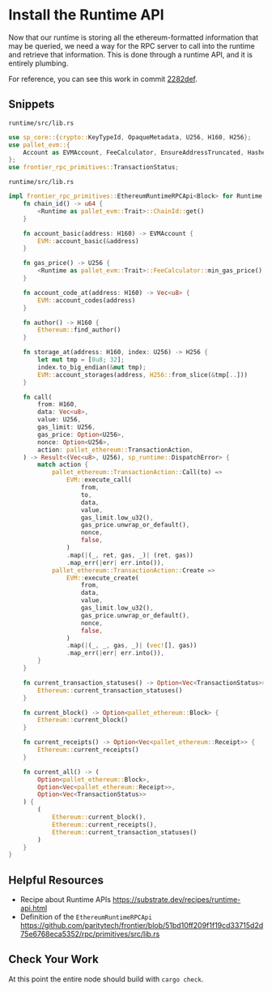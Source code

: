 # Install the Runtime API

Now that our runtime is storing all the ethereum-formatted information that may be queried, we need a way for the RPC server to call into the runtime and retrieve that information. This is done through a runtime API, and it is entirely plumbing.

For reference, you can see this work in commit [2282def](https://github.com/JoshOrndorff/substrate-node-template/commit/2282defa06d4104d8f68643d42ae8e0f0d4d6b38).

## Snippets

`runtime/src/lib.rs`

```rust
use sp_core::{crypto::KeyTypeId, OpaqueMetadata, U256, H160, H256};
use pallet_evm::{
	Account as EVMAccount, FeeCalculator, EnsureAddressTruncated, HashedAddressMapping,
};
use frontier_rpc_primitives::TransactionStatus;
```

`runtime/src/lib.rs`

```rust
impl frontier_rpc_primitives::EthereumRuntimeRPCApi<Block> for Runtime {
	fn chain_id() -> u64 {
		<Runtime as pallet_evm::Trait>::ChainId::get()
	}

	fn account_basic(address: H160) -> EVMAccount {
		EVM::account_basic(&address)
	}

	fn gas_price() -> U256 {
		<Runtime as pallet_evm::Trait>::FeeCalculator::min_gas_price()
	}

	fn account_code_at(address: H160) -> Vec<u8> {
		EVM::account_codes(address)
	}

	fn author() -> H160 {
		Ethereum::find_author()
	}

	fn storage_at(address: H160, index: U256) -> H256 {
		let mut tmp = [0u8; 32];
		index.to_big_endian(&mut tmp);
		EVM::account_storages(address, H256::from_slice(&tmp[..]))
	}

	fn call(
		from: H160,
		data: Vec<u8>,
		value: U256,
		gas_limit: U256,
		gas_price: Option<U256>,
		nonce: Option<U256>,
		action: pallet_ethereum::TransactionAction,
	) -> Result<(Vec<u8>, U256), sp_runtime::DispatchError> {
		match action {
			pallet_ethereum::TransactionAction::Call(to) =>
				EVM::execute_call(
					from,
					to,
					data,
					value,
					gas_limit.low_u32(),
					gas_price.unwrap_or_default(),
					nonce,
					false,
				)
				.map(|(_, ret, gas, _)| (ret, gas))
				.map_err(|err| err.into()),
			pallet_ethereum::TransactionAction::Create =>
				EVM::execute_create(
					from,
					data,
					value,
					gas_limit.low_u32(),
					gas_price.unwrap_or_default(),
					nonce,
					false,
				)
				.map(|(_, _, gas, _)| (vec![], gas))
				.map_err(|err| err.into()),
		}
	}

	fn current_transaction_statuses() -> Option<Vec<TransactionStatus>> {
		Ethereum::current_transaction_statuses()
	}

	fn current_block() -> Option<pallet_ethereum::Block> {
		Ethereum::current_block()
	}

	fn current_receipts() -> Option<Vec<pallet_ethereum::Receipt>> {
		Ethereum::current_receipts()
	}

	fn current_all() -> (
		Option<pallet_ethereum::Block>,
		Option<Vec<pallet_ethereum::Receipt>>,
		Option<Vec<TransactionStatus>>
	) {
		(
			Ethereum::current_block(),
			Ethereum::current_receipts(),
			Ethereum::current_transaction_statuses()
		)
	}
}
```


## Helpful Resources

* Recipe about Runtime APIs https://substrate.dev/recipes/runtime-api.html
* Definition of the `EthereumRuntimeRPCApi` https://github.com/paritytech/frontier/blob/51bd10ff209f1f19cd33715d2d75e6768eca5352/rpc/primitives/src/lib.rs

## Check Your Work

At this point the entire node should build with `cargo check`.
